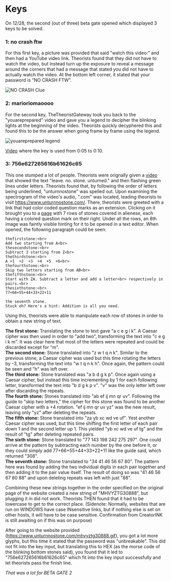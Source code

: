 # Keys

On 12/28, the second (out of three) beta gate opened which displayed 3 keys to be solved.

### **1: no crash ftw**

For this first key, a picture was provided that said "watch this video:" and then had a YouTube video link. Theorists found that they did not have to watch the video, but instead turn up the exposure to reveal a message around the corners that had a message that stated you did not have to actually watch the video. At the bottom left corner, it stated that your password is "NO CRASH FTW".

![NO CRASH Clue](https://www.thetheoristgateway.com/static/clues/0781fa1e-a275-5b67-87ba-03c2c711b93d/2/BetaGate2_Key1_Clue_HyKwIEkVVxk4AaIsCtyFIpe9mNCuaV7TiJaX3ud1.png)

### **2: marioriomaoooo**

For the second key, TheTheoristGateway took you back to the "youareprepared" video and gave you a legend to decipher the blinking lights at the beginning of the video. Theorists quickly decyphered this and found this to be the answer when going frame by frame using the legend.

![youareprepared legend](https://www.thetheoristgateway.com/static/clues/0781fa1e-a275-5b67-87ba-03c2c711b93d/2/BetaGate2_Key2_Clue_VhP2VtrY18hcTvfOFu88GSSYcvOxJOFhqzgmkpKi.png)

[Video](https://www.youtube.com/watch?v=CPyz8IJTgqE) where the key is used from 0:05 to 0:10.

### **3: 756e627265616b61626c65**

This one stumped a lot of people. Theorists were orignally given a [video](https://www.youtube.com/embed/khob-OhfhhI?rel=0&modestbranding=1) that showed the text "leave. no. stone. unturned." and then flashing green lines under letters. Theorists found that, by following the order of letters being underlined, "unturnnostone" was spelled out. Upon examining the spectrogram of the video's audio, ".com" was located, leading theorists to visit <https://www.unturnnostone.com/>. There, theorists were greeted with a link that had color coded question marks as an extension. Clicking on it brought you to a [page](https://www.unturnnostone.com/themissingtones.html) with 7 rows of stones covered in alienese, each having a colored question mark on their right. Under all the rows, an 8th image was faintly visible hinting for it to be opened in a text editor. When opened, the following paragraph could be seen:

```
thefirststone:<br>
Add two starting from A<br>
thesecondstone:<br>
Subtract 3 starting from Z<br>
thethirdstone:<br>
A +1  +2  +3  +4  +5  +6<br>
thefourthstone:<br>
Skip two letters starting from AB<br>
thefifthstone:<br>
Start with ZA. Subtract a letter and add a letter<br> respectively in pairs.<br>
thesixthstone:<br>
77+66+55+44+33+22+11

the seventh stone.
Stuck eh? Here's a hint: Addition is all you need.
```

Using this, theorists were able to manipulate each row of stones in order to obtain a new string of text.

**The first stone:** Translating the stone to text gave "a c e g i k". A Caesar cipher was then used in order to "add two", transforming the text into "c e g i k m". It was clear here that most of the letters were repeated and could be discarded except for "m".<br>
**The second stone:** Stone translated into "z w t q n k". Similar to the previous stone, a Caesar cipher was used but this time rotating the letters by -3, transforming the text into "w t q n k h". Once again, the pattern could be seen and "h" was left over. <br>
**The third stone:** Stone translated was "a b d g k p". Once again using a Caesar cipher, but instead this time incrementing by 1 for each following letter, transformed the text into "b d g k p v". "v" was the only letter left over after discarding the repeats. <br>
**The fourth stone:** Stones translated into "ab ef ij mn qr uv". Following the guide to "skip two letters," the cipher for this stone was found to be another Caesar cipher with a +4 rotation. "ef ij mn qr uv yz" was the new result, leaving only "yz" after deleting the repeats.<br>
**The fifth stone:** Stone translated into "za yb xc wd ve uf". Yest another Caesar cipher was used, but this time shifting the first letter of each pair down 1 and the second letter up 1. This yielded "yb xc wd ve uf tg" and the result of "tg" after deleting repeated pairs.<br>
**The sixth stone:** Stone translated to "77 143 198 242 275 297". One could arrive at the pattern by subtracting each number by the one before it, or they could simply add 77+66+55+44+33+22+11 like the guide said, which returned "308".<br>
**The seventh stone:** Stone translated to "34 41 46 56 67 80". The pattern here was found by adding the two individual digits in each pair together and then adding it to the pair value itself. The result of doing so was "41 46 56 67 80 88" and upon deleting repeats was left with just "88".<br>

Combining these new strings together in the order specified on the original page of the website created a new string of "MHVYZTG30888", but plugging it in did not work. Theorists THEN found that it had to be lowercase to get to the correct place.
(Sidenote: Normally, websites that are run on WINDOWS have case INsensitive links, but if nothing else is set on other hosts, it will have to be case sensitive. Confirmation from CreatorINK is still awaiting on if this was on purpose)

After going to the website provided (https://www.unturnnostone.com/mhvyztg30888.gif), you got a lot more glyphs, but this time it stated that the password was "unbreakable". This did not fit into the key input, but translating this to HEX (as the morse code of the blinking bottom stones said), you found that it led to "756e627265616b61626c65" which fit into the key input successfully and let theorists pass the finish line.

*That was a lot for BETA GATE 2*
